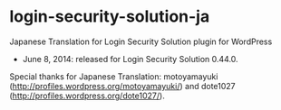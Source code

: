 login-security-solution-ja
==========================

Japanese Translation for Login Security Solution plugin for WordPress 

- June 8, 2014: released for Login Security Solution 0.44.0.

Special thanks for Japanese Translation: motoyamayuki (http://profiles.wordpress.org/motoyamayuki/) and dote1027 (http://profiles.wordpress.org/dote1027/).
